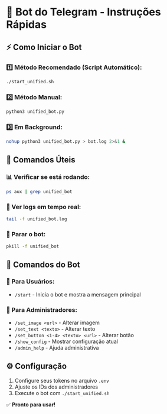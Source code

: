 # 🚀 Bot do Telegram - Instruções Rápidas

## ⚡ Como Iniciar o Bot

### 1️⃣ Método Recomendado (Script Automático):
```bash
./start_unified.sh
```

### 2️⃣ Método Manual:
```bash
python3 unified_bot.py
```

### 3️⃣ Em Background:
```bash
nohup python3 unified_bot.py > bot.log 2>&1 &
```

## 🔧 Comandos Úteis

### 📊 Verificar se está rodando:
```bash
ps aux | grep unified_bot
```

### 📄 Ver logs em tempo real:
```bash
tail -f unified_bot.log
```

### 🛑 Parar o bot:
```bash
pkill -f unified_bot
```

## 🎯 Comandos do Bot

### 👥 Para Usuários:
- `/start` - Inicia o bot e mostra a mensagem principal

### 🔐 Para Administradores:
- `/set_image <url>` - Alterar imagem
- `/set_text <texto>` - Alterar texto  
- `/set_button <1-4> <texto> <url>` - Alterar botão
- `/show_config` - Mostrar configuração atual
- `/admin_help` - Ajuda administrativa

## ⚙️ Configuração

1. Configure seus tokens no arquivo `.env`
2. Ajuste os IDs dos administradores
3. Execute o bot com `./start_unified.sh`

✅ **Pronto para usar!**